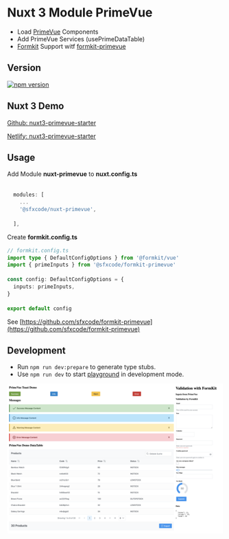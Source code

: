 # Nuxt 3 Module PrimeVue

* Load [PrimeVue](https://www.primefaces.org/primevue/setup) Components
* Add PrimeVue Services (usePrimeDataTable)
* [Formkit](https://formkit.com/) Support witf [formkit-primevue](https://github.com/sfxcode/formkit-primevue)

## Version

[![npm version](https://badge.fury.io/js/@sfxcode%2Fnuxt-primevue.svg)](https://badge.fury.io/js/@sfxcode%2Fnuxt-primevue)

## Nuxt 3 Demo

[Github: nuxt3-primevue-starter](https://github.com/sfxcode/nuxt3-primevue-starter)

[Netlify:  nuxt3-primevue-starter](https://nuxt3-primevue-starter.netlify.app/)

## Usage

Add Module **nuxt-primevue** to **nuxt.config.ts**

```ts

  modules: [
    ...
    '@sfxcode/nuxt-primevue',
    
  ],
```

Create **formkit.config.ts**

```ts
// formkit.config.ts
import type { DefaultConfigOptions } from '@formkit/vue'
import { primeInputs } from '@sfxcode/formkit-primevue'

const config: DefaultConfigOptions = {
  inputs: primeInputs,
}

export default config
```

See [https://github.com/sfxcode/formkit-primevue](https://github.com/sfxcode/formkit-primevue)

## Development

- Run `npm run dev:prepare` to generate type stubs.
- Use `npm run dev` to start [playground](./playground) in development mode.


![](nuxt-primevue.png)
